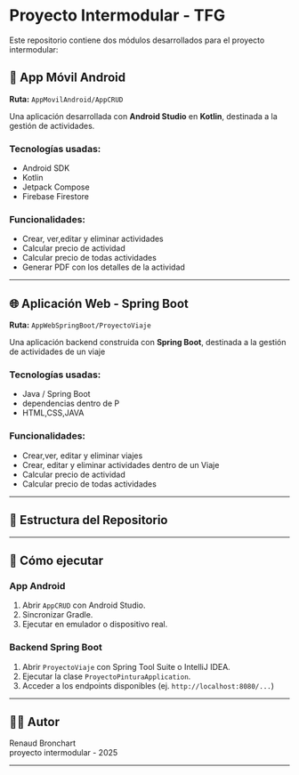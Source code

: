 # Proyecto Intermodular - TFG

Este repositorio contiene dos módulos desarrollados para el proyecto intermodular:

## 📱 App Móvil Android

**Ruta:** `AppMovilAndroid/AppCRUD`

Una aplicación desarrollada con **Android Studio** en **Kotlin**, destinada a la gestión de actividades.

### Tecnologías usadas:
- Android SDK
- Kotlin
- Jetpack Compose
- Firebase Firestore

### Funcionalidades:
- Crear, ver,editar y eliminar actividades
- Calcular precio de actividad
- Calcular precio de todas actividades
- Generar PDF con los detalles de la actividad

---

## 🌐 Aplicación Web - Spring Boot

**Ruta:** `AppWebSpringBoot/ProyectoViaje`

Una aplicación backend construida con **Spring Boot**, destinada a la gestión de actividades de un viaje

### Tecnologías usadas:
- Java / Spring Boot
- dependencias dentro de P
- HTML,CSS,JAVA

### Funcionalidades:
- Crear,ver, editar y eliminar viajes
-  Crear, editar y eliminar actividades dentro de un Viaje
- Calcular precio de actividad
- Calcular precio de todas actividades

---

## 📁 Estructura del Repositorio


---

## 🚀 Cómo ejecutar

### App Android
1. Abrir `AppCRUD` con Android Studio.
2. Sincronizar Gradle.
3. Ejecutar en emulador o dispositivo real.

### Backend Spring Boot
1. Abrir `ProyectoViaje` con Spring Tool Suite o IntelliJ IDEA.
2. Ejecutar la clase `ProyectoPinturaApplication`.
3. Acceder a los endpoints disponibles (ej. `http://localhost:8080/...`)

---

## 👨‍🎓 Autor

Renaud Bronchart  
proyecto intermodular - 2025

---